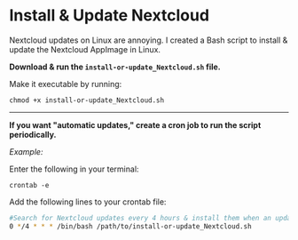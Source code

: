 # Install & Update Nextcloud
Nextcloud updates on Linux are annoying.
I created a Bash script to install &amp; update the Nextcloud AppImage in Linux.

**Download & run the `install-or-update_Nextcloud.sh` file.**

Make it executable by running: 

`chmod +x install-or-update_Nextcloud.sh`

---
**If you want "automatic updates," create a cron job to run the script periodically.**

*Example:*

Enter the following in your terminal:

`crontab -e`

Add the following lines to your crontab file:
```bash
#Search for Nextcloud updates every 4 hours & install them when an update is available.
0 */4 * * * /bin/bash /path/to/install-or-update_Nextcloud.sh
```
